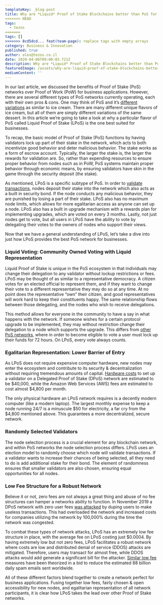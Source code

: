 ```yaml
---
templateKey: _blog-post
title: Why are *Liquid* Proof of Stake Blockchains better than PoS for Businesses?
<<<<<<< HEAD
tags:
  - tezos
=======
tags: []
>>>>>>> 8cd5dcd... feat(team-page): replace tags with empty arrays
category: Business & Innovation
published: true
author: alex@tezos.co.il
date: 2020-04-06T09:00:03.721Z
description: Why are *Liquid* Proof of Stake Blockchains better than PoS for Businesses?
featuredImage: /assets/why-are-liquid-proof-of-stake-blockchains-better-than-pos-for-businesses-cover-300x90.png
mediumContent: ''
---
```


In our last article, we discussed the benefits of Proof of Stake (PoS) networks over Proof of Work (PoW) for business applications. However, there are several different types of PoS networks currently operating, each with their own pros & cons. One may think of PoS and it’s [different variations](https://medium.com/@topstaking/different-types-of-proof-of-stake-and-staking-e2a718a0084c) as similar to ice cream. There are many different unique flavors of ice cream, but all of them are simply different variations of the same dessert. In this article we’re going to take a look at why a particular flavor of PoS called Liquid Proof of Stake (LPoS) is the one best suited for businesses.

To recap, the basic model of Proof of Stake (PoS) functions by having validators lock up part of their stake in the network, which acts to both incentivize good behavior and deter malicious behavior. The stake works as a form of escrow account. Typically, the larger the stake is, the larger the rewards for validation are. So, rather than expending resources to ensure proper behavior from nodes such as in PoW, PoS systems maintain proper behavior through economic means, by ensuring validators have skin in the game through the security deposit (the stake).

As mentioned, LPoS is a specific subtype of PoS. In order to [validate transactions](https://medium.com/tezos/liquid-proof-of-stake-aec2f7ef1da7), nodes deposit their stake into the network which also acts as a built in security bond. If the node conducts any malicious behavior, they are punished by losing a part of their stake. LPoS also has no maximum node limits, which allows for more egalitarian access as anyone can set up a node. LPoS also has a built in upgrade mechanism with a rewards plan for implementing upgrades, which are voted on every 3 months. Lastly, not just nodes get to vote, but all users in LPoS have the ability to vote by delegating their votes to the owners of nodes who support their views.

Now that we have a general understanding of LPoS, let’s take a dive into just how LPoS provides the best PoS network for businesses.

### Liquid Voting: Community Owned Voting with Liquid Representation

Liquid Proof of Stake is unique in the PoS ecosystem in that individuals may change their delegation to any validator without lockup restrictions or fees. LPoS may be thought of as similar to a representative democracy. A citizen votes for an elected official to represent them, and if they want to change their vote to a different representative they may do so at any time. At no point does the representative “own” their citizen, and good representatives will work hard to keep their constituents happy. The same relationship flows between those delegating, and the nodes who wish to receive delegations.

This method allows for everyone in the community to have a say in what happens with the network. If someone wishes for a certain protocol upgrade to be implemented, they may without restriction change their delegation to a node which supports the upgrade. This differs from [other PoS networks](https://www.forbes.com/sites/ksamani/2018/09/18/the-definitive-voting-guide-for-eos-block-producers/#1f982184d4f0), where in order to become eligible to vote a user must lock up their funds for 72 hours. On LPoS, every vote always counts.

### Egalitarian Representation: Lower Barrier of Entry

As LPoS does not require expensive computer hardware, new nodes may enter the ecosystem and contribute to its security & decentralization without requiring tremendous amounts of capital. [Hardware costs](https://www.reddit.com/r/Tronix/comments/8dh4x5/recommended_specs_for_a_super_representative_node/) to set up a validator on a Delegated Proof of Stake (DPoS) network are estimated to be $40,000, while the Amazon Web Services (AWS) fees are estimated to cost almost $4,800 per month.

The only physical hardware an LPoS network requires is a decently modern computer (like a modern laptop). The largest monthly expense to keep a node running 24/7 is a minuscule $50 for electricity, a far cry from the $4,800 mentioned above. This guarantees a more decentralized, secure network.

### Randomly Selected Validators

The node selection process is a crucial element for any blockchain network, and within PoS networks the node selection process differs. LPoS uses an election model to randomly choose which node will validate transactions. If a validator wants to increase their chances of being selected, all they need to do is add additional stake for their bond. The element of randomness ensures that smaller validators are also chosen, ensuring equal opportunities for all nodes.

### Low Fee Structure for a Robust Network

Believe it or not, zero fees are not always a great thing and abuse of no fee structures can hamper a networks ability to function. In November 2019 a DPoS network with zero user fees [was attacked](https://cointelegraph.com/news/eos-blockchain-congested-eidos-airdrop-95-of-transfers) by duping users to make useless transactions. This had overloaded the network and increased costs for companies utilizing the network by 100,000% during the time the network was congested.

To combat these types of network attacks, LPoS has an extremely low fee structure in place, with the average fee on LPoS costing just $0.0004. By having extremely low but not zero fees, LPoS facilitates a robust network where costs are low and distributed denial of service (DDOS) attacks are mitigated. Therefore, users may transact for almost free, while DDOS attacks would add generate a significant bill for the attacker. [Similar low fee](https://pubs.aeaweb.org/doi/pdfplus/10.1257/jep.26.3.87) measures have been theorized in a bid to reduce the estimated 88 billion daily spam emails sent worldwide.

All of these different factors blend together to create a network perfect for business applications. Fusing together low fees, fairly chosen & open accessibility for new nodes, and egalitarian representation of all network participants, it is clear how LPoS takes the lead over other Proof of Stake networks.
